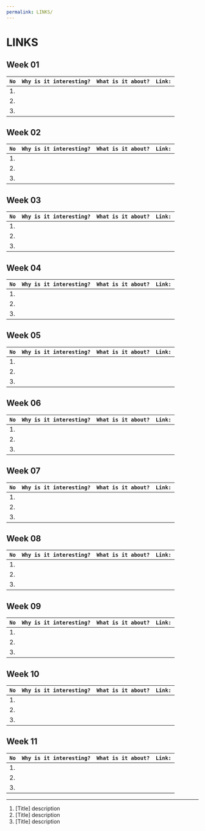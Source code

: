 ```yaml
---
permalink: LINKS/
---
```




# LINKS<br>
## Week 01
`No`| `Why is it interesting?`| `What is it about?` | `Link:`  
--- |--- | --- | ---
1.| | |
2.| | |
3.| | |



## Week 02
`No`| `Why is it interesting?`| `What is it about?` | `Link:`  
--- |--- | --- | ---
1.| | |
2.| | |
3.| | |

## Week 03
`No`| `Why is it interesting?`| `What is it about?` | `Link:`  
--- |--- | --- | ---
1.| | |
2.| | |
3.| | |

## Week 04
`No`| `Why is it interesting?`| `What is it about?` | `Link:`  
--- |--- | --- | ---
1.| | |
2.| | |
3.| | |

## Week 05
`No`| `Why is it interesting?`| `What is it about?` | `Link:`  
--- |--- | --- | ---
1.| | |
2.| | |
3.| | |

## Week 06
`No`| `Why is it interesting?`| `What is it about?` | `Link:`  
--- |--- | --- | ---
1.| | |
2.| | |
3.| | |

## Week 07
`No`| `Why is it interesting?`| `What is it about?` | `Link:`  
--- |--- | --- | ---
1.| | |
2.| | |
3.| | |

## Week 08
`No`| `Why is it interesting?`| `What is it about?` | `Link:`  
--- |--- | --- | ---
1.| | |
2.| | |
3.| | |
## Week 09
`No`| `Why is it interesting?`| `What is it about?` | `Link:`  
--- |--- | --- | ---
1.| | |
2.| | |
3.| | |

## Week 10
`No`| `Why is it interesting?`| `What is it about?` | `Link:`  
--- |--- | --- | ---
1.| | |
2.| | |
3.| | |

## Week 11
`No`| `Why is it interesting?`| `What is it about?` | `Link:`  
--- |--- | --- | ---
1.| | |
2.| | |
3.| | |

------
1. [Title] description
2. [Title] description
3. [Title] description

